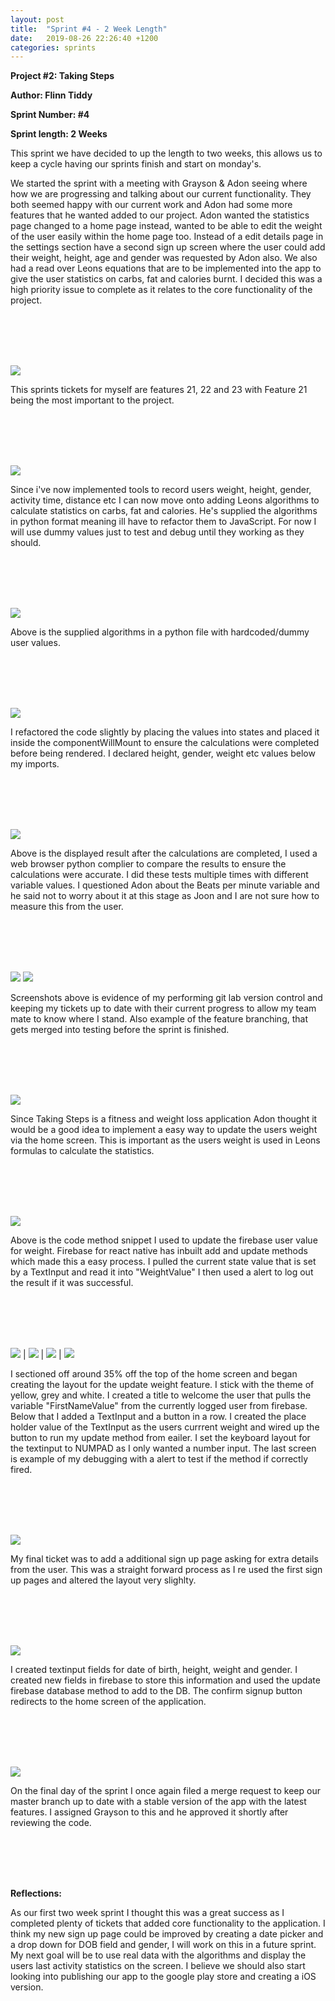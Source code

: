 ```yaml
---
layout: post
title:  "Sprint #4 - 2 Week Length"
date:   2019-08-26 22:26:40 +1200
categories: sprints
---
```


**Project #2: Taking Steps**

**Author: Flinn Tiddy**

**Sprint Number: #4**

**Sprint length: 2 Weeks**

This sprint we have decided to up the length to two weeks, this allows us to keep a cycle having our sprints finish and start on monday's.

We started the sprint with a meeting with Grayson & Adon seeing where how we are progressing and talking about our current functionality. They both seemed happy with our current work and Adon had some more features that he wanted added to our project. Adon wanted the statistics page changed to a home page instead, wanted to be able to edit the weight of the user easily within the home page too. Instead of a edit details page in the settings section have a second sign up screen where the user could add their weight, height, age and gender was requested by Adon also. We also had a read over Leons equations that are to be implemented into the app to give the user statistics on carbs, fat and calories burnt. I decided this was a high priority issue to complete as it relates to the core functionality of the project.

<br/><br/>
<br/><br/>

![](/assets/sprint4tickets.jpg)

This sprints tickets for myself are features 21, 22 and 23 with Feature 21 being the most important to the project.

<br/><br/>
<br/><br/>

![](/assets/feature21.jpg)

Since i've now implemented tools to record users weight, height, gender, activity time, distance etc I can now move onto adding Leons algorithms to calculate statistics on carbs, fat and calories. He's supplied the algorithms in python format meaning ill have to refactor them to JavaScript. For now I will use dummy values just to test and debug until they working as they should.

<br/><br/>
<br/><br/>

![](/assets/leonsmath.jpg)

Above is the supplied algorithms in a python file with hardcoded/dummy user values.

<br/><br/>
<br/><br/>

![](/assets/reactmath.jpg)

I refactored the code slightly by placing the values into states and placed it inside the componentWillMount to ensure the calculations were completed before being rendered. I declared height, gender, weight etc values below my imports.

<br/><br/>
<br/><br/>

![](/assets/mathdisplayed.jpg)

Above is the displayed result after the calculations are completed, I used a web browser python complier to compare the results to ensure the calculations were accurate. I did these tests multiple times with different variable values. I questioned Adon about the Beats per minute variable and he said not to worry about it at this stage as Joon and I are not sure how to measure this from the user.

<br/><br/>
<br/><br/>

![](/assets/feature21commits.jpg)
![](/assets/feature21doc.jpg)

Screenshots above is evidence of my performing git lab version control and keeping my tickets up to date with their current progress to allow my team mate to know where I stand. Also example of the feature branching, that gets merged into testing before the sprint is finished.

<br/><br/>
<br/><br/>

![](/assets/feature22doc.jpg)

Since Taking Steps is a fitness and weight loss application Adon thought it would be a good idea to implement a easy way to update the users weight via the home screen. This is important as the users weight is used in Leons formulas to calculate the statistics.

<br/><br/>
<br/><br/>

![](/assets/updatemethod.jpg)

Above is the code method snippet I used to update the firebase user value for weight. Firebase for react native has inbuilt add and update methods which made this a easy process. I pulled the current state value that is set by a TextInput and read it into "WeightValue" I then used a alert to log out the result if it was successful.

<br/><br/>
<br/><br/>

![](/assets/updateweight.jpg) | ![](/assets/realvalues.jpg) | ![](/assets/numpad.jpg) | ![](/assets/updatingvalue.jpg) 

I sectioned off around 35% off the top of the home screen and began creating the layout for the update weight feature. I stick with the theme of yellow, grey and white. I created a title to welcome the user that pulls the variable "FirstNameValue" from the currently logged user from firebase. Below that I added a TextInput and a button in a row. I created the place holder value of the TextInput as the users currrent weight and wired up the button to run my update method from eailer. I set the keyboard layout for the textinput to NUMPAD as I only wanted a number input. The last screen is example of my debugging with a alert to test if the method if correctly fired.

<br/><br/>
<br/><br/>

![](/assets/feature23doc.jpg)

My final ticket was to add a additional sign up page asking for extra details from the user. This was a straight forward process as I re used the first sign up pages and altered the layout very slighlty.

<br/><br/>
<br/><br/>

![](/assets/signup2screen.jpg)

I created textinput fields for date of birth, height, weight and gender. I created new fields in firebase to store this information and used the update firebase database method to add to the DB. The confirm signup button redirects to the home screen of the application. 


<br/><br/>
<br/><br/>

![](/assets/sprintmergerequest.jpg)

On the final day of the sprint I once again filed a merge request to keep our master branch up to date with a stable version of the app with the latest features. I assigned Grayson to this and he approved it shortly after reviewing the code.

<br/><br/>
<br/><br/>

**Reflections:**

As our first two week sprint I thought this was a great success as I completed plenty of tickets that added core functionality to the application. I think my new sign up page could be improved by creating a date picker and a drop down for DOB field and gender, I will work on this in a future sprint. My next goal will be to use real data with the algorithms and display the users last activity statistics on the screen. I believe we should also start looking into publishing our app to the google play store and creating a iOS version.
